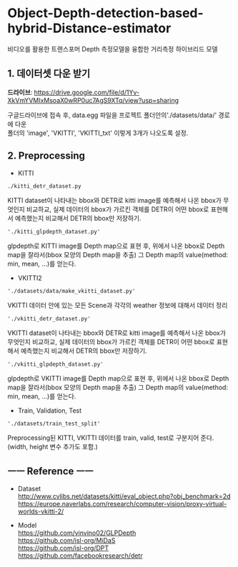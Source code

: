 # Object-Depth-detection-based-hybrid-Distance-estimator
비디오를 활용한 트랜스포머 Depth 측정모델을 융합한 거리측정 하이브리드 모델



## 1. 데이터셋 다운 받기


**드라이브**:
https://drive.google.com/file/d/1Yv-XkVmYVMIxMsoaX0wRP0uc7AgS9XTq/view?usp=sharing

구글드라이브에 접속 후, data.egg 파일을 프로젝트 폴더안의'./datasets/data/' 경로에 다운  
폴더의 'image', 'VKITTI', 'VKITTI_txt' 이렇게 3개가 나오도록 설정.

## 2. Preprocessing
* KITTI
```
./kitti_detr_dataset.py
```  
KITTI dataset이 나타내는 bbox와 DETR로 kitti image를 예측해서 나온 bbox가 무엇인지 비교하교, 실제 데이터의 bbox가 가르킨 객체를 DETR이 어떤 bbox로 표현해서 예측했는지 비교해서 DETR의 bbox만 저장하기.  
  
```
'./kitti_glpdepth_dataset.py'
```  
glpdepth로 KITTI image를 Depth map으로 표현 후, 위에서 나온 bbox로 Depth map을 잘라서(bbox 모양의 Depth map을 추출) 그 Depth map의 value(method: min, mean, ...)를 얻는다.   
   
* VKITTI2  
```
'./datasets/data/make_vkitti_dataset.py' 
```  
VKITTI 데이터 안에 있는 모든 Scene과 각각의 weather 정보에 대해서 데이터 정리  

```
'./vkitti_detr_dataset.py'
```
VKITTI dataset이 나타내는 bbox와 DETR로 kitti image를 예측해서 나온 bbox가 무엇인지 비교하교, 실제 데이터의 bbox가 가르킨 객체를 DETR이 어떤 bbox로 표현해서 예측했는지 비교해서 DETR의 bbox만 저장하기.  
  
 ```
 './vkitti_glpdepth_dataset.py'
 ```  
glpdepth로 VKITTI image를 Depth map으로 표현 후, 위에서 나온 bbox로 Depth map을 잘라서(bbox 모양의 Depth map을 추출) 그 Depth map의 value(method: min, mean, ...)를 얻는다.     
  
* Train, Validation, Test
```
'./datasets/train_test_split'
```  
Preprocessing된 KITTI, VKITTI 데이터를 train, valid, test로 구분지어 준다. (width, height 변수 추가도 포함.)  
   
## ㅡㅡ Reference ㅡㅡ
- Dataset  
http://www.cvlibs.net/datasets/kitti/eval_object.php?obj_benchmark=2d  
https://europe.naverlabs.com/research/computer-vision/proxy-virtual-worlds-vkitti-2/  

- Model  
https://github.com/vinvino02/GLPDepth  
https://github.com/isl-org/MiDaS  
https://github.com/isl-org/DPT  
https://github.com/facebookresearch/detr  
